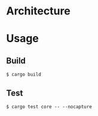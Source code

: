 
# Architecture

# Usage

## Build

```
$ cargo build
```

## Test

```
$ cargo test core -- --nocapture
```
